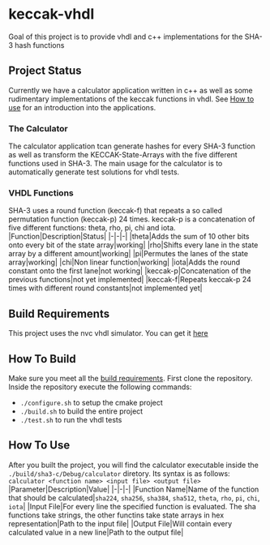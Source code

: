 # keccak-vhdl
Goal of this project is to provide vhdl and c++ implementations for the SHA-3 hash functions

## Project Status
Currently we have a calculator application written in c++ as well as some rudimentary
implementations of the keccak functions in vhdl.
See [How to use](#How-To-Use) for an introduction into the applications.
### The Calculator
The calculator application tcan generate hashes for every SHA-3 function
as well as transform the KECCAK-State-Arrays with the five different functions used in SHA-3.
The main usage for the calculator is to automatically generate test solutions for vhdl tests.
### VHDL Functions
SHA-3 uses a round function (keccak-f) that repeats a so called permutation function (keccak-p) 24 times.
keccak-p is a concatenation of five different functions: theta, rho, pi, chi and iota.
|Function|Description|Status|
|-|-|-|
|theta|Adds the sum of 10 other bits onto every bit of the state array|working|
|rho|Shifts every lane in the state array by a different amount|working|
|pi|Permutes the lanes of the state array|working|
|chi|Non linear function|working|
|iota|Adds the round constant onto the first lane|not working|
|keccak-p|Concatenation of the previous functions|not yet implemented|
|keccak-f|Repeats keccak-p 24 times with different round constants|not implemented yet|

## Build Requirements
This project uses the nvc vhdl simulator. You can get it [here](https://github.com/nickg/nvc)

## How To Build
Make sure you meet all the [build requirements](#Build-Requirements).
First clone the repository. Inside the repository execute the following commands:
- `./configure.sh` to setup the cmake project
- `./build.sh` to build the entire project
- `./test.sh` to run the vhdl tests

## How To Use
After you built the project, you will find the calculator executable inside the `./build/sha3-c/Debug/calculator` diretory.
Its syntax is as follows: `calculator <function name> <input file> <output file>`
|Parameter|Description|Value|
|-|-|-|
|Function Name|Name of the function that should be calculated|`sha224`, `sha256`, `sha384`, `sha512`, `theta`, `rho`, `pi`, `chi`, `iota`|
|Input File|For every line the specified function is evaluated. The sha functions take strings, the other functins take state arrays in hex representation|Path to the input file|
|Output File|Will contain every calculated value in a new line|Path to the output file|
